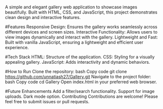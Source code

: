 A simple and elegant gallery web application to showcase images beautifully. Built with HTML, CSS, and JavaScript, this project demonstrates clean design and interactive features.


#Features
Responsive Design: Ensures the gallery works seamlessly across different devices and screen sizes.
Interactive Functionality: Allows users to view images dynamically and interact with the gallery.
Lightweight and Fast: Built with vanilla JavaScript, ensuring a lightweight and efficient user experience.

#Tech Stack
HTML: Structure of the application.
CSS: Styling for a visually appealing gallery.
JavaScript: Adds interactivity and dynamic behaviors.

#How to Run
Clone the repository:
bash
Copy code
git clone https://github.com/unnatiash27/Gallery.git
Navigate to the project folder:
bash
Copy code
cd Gallery
Open index.html in your preferred web browser.

#Future Enhancements
Add a filter/search functionality.
Support for image uploads.
Dark mode option.
Contributing
Contributions are welcome! Please feel free to submit issues or pull requests.
